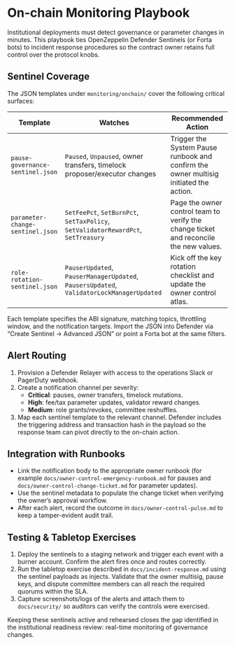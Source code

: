 # On-chain Monitoring Playbook

Institutional deployments must detect governance or parameter changes in
minutes. This playbook ties OpenZeppelin Defender Sentinels (or Forta bots) to
incident response procedures so the contract owner retains full control over the
protocol knobs.

## Sentinel Coverage

The JSON templates under `monitoring/onchain/` cover the following critical
surfaces:

| Template | Watches | Recommended Action |
| --- | --- | --- |
| `pause-governance-sentinel.json` | `Paused`, `Unpaused`, owner transfers, timelock proposer/executor changes | Trigger the System Pause runbook and confirm the owner multisig initiated the action. |
| `parameter-change-sentinel.json` | `SetFeePct`, `SetBurnPct`, `SetTaxPolicy`, `SetValidatorRewardPct`, `SetTreasury` | Page the owner control team to verify the change ticket and reconcile the new values. |
| `role-rotation-sentinel.json` | `PauserUpdated`, `PauserManagerUpdated`, `PausersUpdated`, `ValidatorLockManagerUpdated` | Kick off the key rotation checklist and update the owner control atlas. |

Each template specifies the ABI signature, matching topics, throttling window,
and the notification targets. Import the JSON into Defender via “Create Sentinel
→ Advanced JSON” or point a Forta bot at the same filters.

## Alert Routing

1. Provision a Defender Relayer with access to the operations Slack or PagerDuty
   webhook.
2. Create a notification channel per severity:
   - **Critical**: pauses, owner transfers, timelock mutations.
   - **High**: fee/tax parameter updates, validator reward changes.
   - **Medium**: role grants/revokes, committee reshuffles.
3. Map each sentinel template to the relevant channel. Defender includes the
   triggering address and transaction hash in the payload so the response team
   can pivot directly to the on-chain action.

## Integration with Runbooks

- Link the notification body to the appropriate owner runbook (for example
  `docs/owner-control-emergency-runbook.md` for pauses and
  `docs/owner-control-change-ticket.md` for parameter updates).
- Use the sentinel metadata to populate the change ticket when verifying the
  owner’s approval workflow.
- After each alert, record the outcome in `docs/owner-control-pulse.md` to keep
  a tamper-evident audit trail.

## Testing & Tabletop Exercises

1. Deploy the sentinels to a staging network and trigger each event with a
   burner account. Confirm the alert fires once and routes correctly.
2. Run the tabletop exercise described in `docs/incident-response.md` using the
   sentinel payloads as injects. Validate that the owner multisig, pause keys,
   and dispute committee members can all reach the required quorums within the
   SLA.
3. Capture screenshots/logs of the alerts and attach them to `docs/security/` so
   auditors can verify the controls were exercised.

Keeping these sentinels active and rehearsed closes the gap identified in the
institutional readiness review: real-time monitoring of governance changes.

